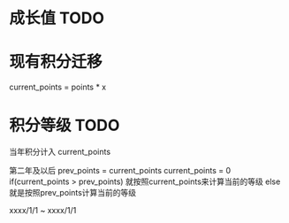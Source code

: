 # 成长值 TODO

# 现有积分迁移
current_points = points * x

# 积分等级 TODO
当年积分计入 current_points

第二年及以后
prev_points = current_points
current_points = 0
if(current_points > prev_points) 就按照current_points来计算当前的等级
else 就是按照prev_points计算当前的等级

xxxx/1/1 ~ xxxx/1/1
